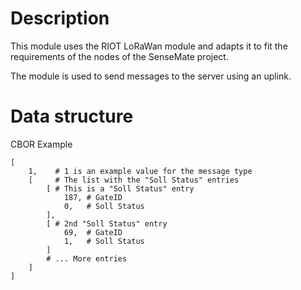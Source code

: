 # Description

This module uses the RIOT LoRaWan module and adapts it to fit the requirements of the nodes of the SenseMate project.

The module is used to send messages to the server using an uplink.

# Data structure

CBOR Example
```
[
    1,    # 1 is an example value for the message type
    [     # The list with the "Soll Status" entries
        [ # This is a "Soll Status" entry
            187, # GateID
            0,   # Soll Status
        ],
        [ # 2nd "Soll Status" entry
            69,  # GateID
            1,   # Soll Status
        ]
        # ... More entries
    ]
]
```

